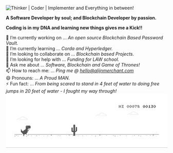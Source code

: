 ![Thinker | Coder | Implementer and Everything in between!](https://github.com/alijnmerchant21/alijnmerchant21/blob/master/My%20Movie%201.gif)

**A Software Developer by soul; and Blockchain Developer by passion.**

**Coding is in my DNA and learning new things gives me a Kick!!**

🔭 I’m currently working on ... *An open source Blockchain Based Password Vault.*\
🌱 I’m currently learning ... *Corda and Hyperledger.*\
👯 I’m looking to collaborate on ... *Blockchain based Projects.*\
🤔 I’m looking for help with ... *Funding for LAW school.*\
💬 Ask me about ... *Software, Blockchain and Game of Thrones!*\
📫 How to reach me: ... *Ping me @ hello@alijnmerchant.com*\
😄 Pronouns: ... *A Proud MAN.*\
⚡ Fun fact: ... *From being scared to stand in 4 feet of water to doing free jumps in 20 feet of water - I fought my way through!*\
![Dino](https://github.com/alijnmerchant21/alijnmerchant21/blob/master/dino.gif)
